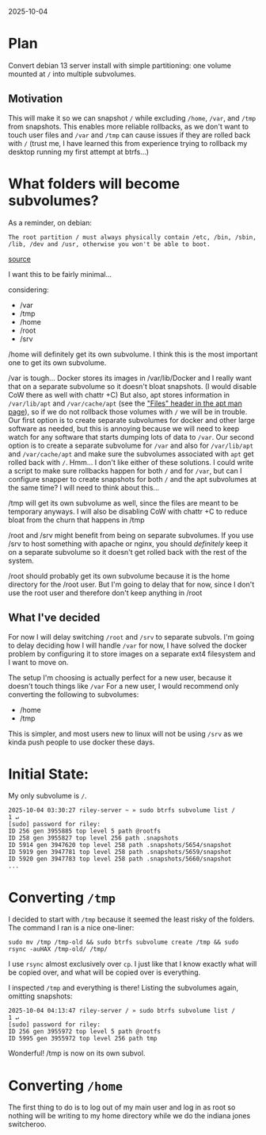 2025-10-04

# Plan

Convert debian 13 server install with simple partitioning: one volume mounted at `/` into
multiple subvolumes.

## Motivation

This will make it so we can snapshot `/` while excluding `/home`, `/var`, and
`/tmp` from snapshots. This enables more reliable rollbacks, as we don't want
to touch user files and `/var` and `/tmp` can cause issues if they are rolled
back with `/` (trust me, I have learned this from experience trying to rollback
my desktop running my first attempt at btrfs...)

# What folders will become subvolumes?

As a reminder, on debian:

	The root partition / must always physically contain /etc, /bin, /sbin, /lib, /dev and /usr, otherwise you won't be able to boot. 

[source](https://www.debian.org/releases/stable/amd64/apcs02.en.html)

I want this to be fairly minimal...

considering: 
- /var
- /tmp
- /home
- /root
- /srv

/home will definitely get its own subvolume. I think this is the most important
one to get its own subvolume.

/var is tough... Docker stores its images in /var/lib/Docker and I really want
that on a separate subvolume so it doesn't bloat snapshots. (I would disable
CoW there as well with chattr +C) But also, apt stores information in
`/var/lib/apt` and `/var/cache/apt` (see the ["Files" header in the apt man
page](https://linux.die.net/man/8/apt-get)), so if we do not rollback those
volumes with `/` we will be in trouble. Our first option is to create separate
subvolumes for docker and other large software as needed, but this is annoying
because we will need to keep watch for any software that starts dumping lots of
data to `/var`. Our second option is to create a separate subvolume for `/var`
and also for `/var/lib/apt` and `/var/cache/apt` and make sure the subvolumes
associated with `apt` get rolled back with `/`. Hmm... I don't like either of
these solutions. I could write a script to make sure rollbacks happen for both
`/` and for `/var`, but can I configure snapper to create snapshots for both
`/` and the apt subvolumes at the same time? I will need to think about this...

/tmp will get its own subvolume as well, since the files are meant to be
temporary anyways. I will also be disabling CoW with chattr +C to reduce bloat
from the churn that happens in /tmp

/root and /srv might benefit from being on separate subvolumes. If you use /srv
to host something with apache or nginx, you should *definitely* keep it on a
separate subvolume so it doesn't get rolled back with the rest of the system.

/root should probably get its own subvolume because it is the home directory
for the /root user. But I'm going to delay that for now, since I don't use the
root user and therefore don't keep anything in /root


## What I've decided
For now I will delay switching `/root` and `/srv` to separate subvols. I'm
going to delay deciding how I will handle `/var` for now, I have solved the
docker problem by configuring it to store images on a separate ext4 filesystem
and I want to move on. 

The setup I'm choosing is actually perfect for a new user, because it doesn't
touch things like `/var`
For a
new user, I would recommend only converting the following to subvolumes:

- /home
- /tmp

This is simpler, and most users new to linux will not be using `/srv` as we
kinda push people to use docker these days.

# Initial State:

My only subvolume is `/`.

```
2025-10-04 03:30:27 riley-server ~ » sudo btrfs subvolume list /                                                         1 ↵
[sudo] password for riley:
ID 256 gen 3955885 top level 5 path @rootfs
ID 258 gen 3955827 top level 256 path .snapshots
ID 5914 gen 3947620 top level 258 path .snapshots/5654/snapshot
ID 5919 gen 3947781 top level 258 path .snapshots/5659/snapshot
ID 5920 gen 3947783 top level 258 path .snapshots/5660/snapshot
...
```

# Converting `/tmp`

I decided to start with `/tmp` because it seemed the least risky of the
folders. The command I ran is a nice one-liner:

```
sudo mv /tmp /tmp-old && sudo btrfs subvolume create /tmp && sudo rsync -auHAX /tmp-old/ /tmp/
```

I use `rsync` almost exclusively over `cp`. I just like that I know exactly
what will be copied over, and what will be copied over is everything.

I inspected `/tmp` and everything is there! Listing the subvolumes again,
omitting snapshots:

```
2025-10-04 04:13:47 riley-server / » sudo btrfs subvolume list /                                                         1 ↵
[sudo] password for riley:
ID 256 gen 3955972 top level 5 path @rootfs
ID 5995 gen 3955972 top level 256 path tmp
```

Wonderful! /tmp is now on its own subvol. 

# Converting `/home`

The first thing to do is to log out of my main user and log in as root so
nothing will be writing to my home directory while we do the indiana jones
switcheroo. 
